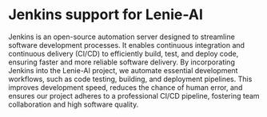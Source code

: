 # Jenkins support for Lenie-AI

Jenkins is an open-source automation server designed to streamline software development processes. It enables continuous integration and continuous delivery (CI/CD) to efficiently build, test, and deploy code, ensuring faster and more reliable software delivery.
By incorporating Jenkins into the Lenie-AI project, we automate essential development workflows, such as code testing, building, and deployment pipelines. This improves development speed, reduces the chance of human error, and ensures our project adheres to a professional CI/CD pipeline, fostering team collaboration and high software quality.
